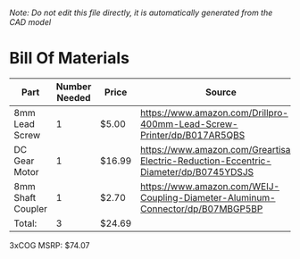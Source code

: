 ###### Note: Do not edit this file directly, it is automatically generated from the CAD model 
# Bill Of Materials 
 |Part|Number Needed|Price|Source| 
 |----|----------|-----|-----|
|8mm Lead Screw|1|$5.00|https://www.amazon.com/Drillpro-400mm-Lead-Screw-Printer/dp/B017AR5QBS|
|DC Gear Motor|1|$16.99|https://www.amazon.com/Greartisan-Electric-Reduction-Eccentric-Diameter/dp/B0745YDSJS|
|8mm Shaft Coupler|1|$2.70|https://www.amazon.com/WEIJ-Coupling-Diameter-Aluminum-Connector/dp/B07MBGP5BP|
|Total: |3|$24.69| |

 3xCOG MSRP: $74.07